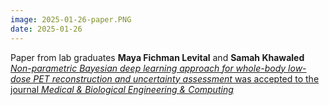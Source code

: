 ```yaml
---
image: 2025-01-26-paper.PNG
date: 2025-01-26
---
```


Paper from lab graduates **Maya Fichman Levital** and **Samah Khawaled** [*Non-parametric Bayesian deep learning approach for whole-body low-dose PET reconstruction and uncertainty assessment*
was accepted to the journal *Medical & Biological Engineering & Computing*](https://link.springer.com/article/10.1007/s11517-025-03296-z)
